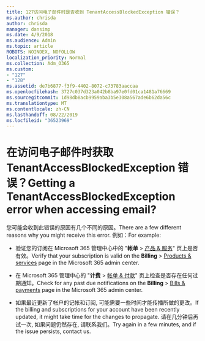 ```yaml
---
title: 127访问电子邮件时是否收到 TenantAccessBlockedException 错误？
ms.author: chrisda
author: chrisda
manager: dansimp
ms.date: 4/9/2018
ms.audience: Admin
ms.topic: article
ROBOTS: NOINDEX, NOFOLLOW
localization_priority: Normal
ms.collection: Adm_O365
ms.custom:
- "127"
- "128"
ms.assetid: de7b6877-f3f9-4402-8072-c73783aaccaa
ms.openlocfilehash: 3727c037d323a042b8ba97e0fd01ca1481a76669
ms.sourcegitcommit: 1d98db8acb9959aba3b5e308a567ade6b62da56c
ms.translationtype: MT
ms.contentlocale: zh-CN
ms.lasthandoff: 08/22/2019
ms.locfileid: "36523969"
---
```

# <a name="getting-a-tenantaccessblockedexception-error-when-accessing-email"></a><span data-ttu-id="2b582-102">在访问电子邮件时获取 TenantAccessBlockedException 错误？</span><span class="sxs-lookup"><span data-stu-id="2b582-102">Getting a TenantAccessBlockedException error when accessing email?</span></span>

<span data-ttu-id="2b582-103">您可能会收到此错误的原因有几个不同的原因。</span><span class="sxs-lookup"><span data-stu-id="2b582-103">There are a few different reasons why you might receive this error.</span></span> <span data-ttu-id="2b582-104">例如：</span><span class="sxs-lookup"><span data-stu-id="2b582-104">For example:</span></span>

- <span data-ttu-id="2b582-105">验证您的订阅在 Microsoft 365 管理中心中的 "**帐单** \> [产品 & 服务](https://portal.office.com/adminportal/home#/subscriptions)" 页上是否有效。</span><span class="sxs-lookup"><span data-stu-id="2b582-105">Verify that your subscription is valid on the **Billing** \> [Products & services](https://portal.office.com/adminportal/home#/subscriptions) page in the Microsoft 365 admin center.</span></span>

- <span data-ttu-id="2b582-106">在 Microsoft 365 管理中心的 "**计费** \> [帐单 & 付款](https://portal.office.com/adminportal/home#/billoverview)" 页上检查是否存在任何过期通知。</span><span class="sxs-lookup"><span data-stu-id="2b582-106">Check for any past due notifications on the **Billing** \> [Bills & payments](https://portal.office.com/adminportal/home#/billoverview) page in the Microsoft 365 admin center.</span></span>

- <span data-ttu-id="2b582-107">如果最近更新了帐户的记帐和订阅, 可能需要一些时间才能传播所做的更改。</span><span class="sxs-lookup"><span data-stu-id="2b582-107">If the billing and subscriptions for your account have been recently updated, it might take time for the changes to propagate.</span></span> <span data-ttu-id="2b582-108">请在几分钟后再试一次, 如果问题仍然存在, 请联系我们。</span><span class="sxs-lookup"><span data-stu-id="2b582-108">Try again in a few minutes, and if the issue persists, contact us.</span></span>
